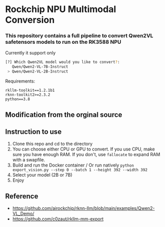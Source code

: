 # Rockchip NPU Multimodal Conversion 

### This repository contains a full pipeline to convert Qwen2VL safetensors models to run on the RK3588 NPU

Currently it support only
```bash
[?] Which Qwen2VL model would you like to convert?:
   Qwen/Qwen2-VL-7B-Instruct
 > Qwen/Qwen2-VL-2B-Instruct
```

Requirements:
```
rkllm-toolkit==1.2.1b1
rknn-toolkit2>=2.3.2
python==3.8
```

## Modification from the orginal source

## Instruction to use

1. Clone this repo and cd to the directory
3. You can choose either CPU or GPU to convert. If you use CPU, make sure you have enough RAM. If you don't, use `fallocate` to expand RAM with a swapfile.
4. Build and run the Docker container / Or run natively `python export_vision.py --step 0 --batch 1 --height 392 --width 392`
5. Select your model (2B or 7B)
6. Enjoy

## Reference
- https://github.com/airockchip/rknn-llm/blob/main/examples/Qwen2-VL_Demo/
- https://github.com/c0zaut/rkllm-mm-export
